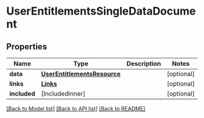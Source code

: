 # UserEntitlementsSingleDataDocument

## Properties
Name | Type | Description | Notes
------------ | ------------- | ------------- | -------------
**data** | [**UserEntitlementsResource**](UserEntitlementsResource.md) |  | [optional] 
**links** | [**Links**](Links.md) |  | [optional] 
**included** | [IncludedInner] |  | [optional] 

[[Back to Model list]](../README.md#documentation-for-models) [[Back to API list]](../README.md#documentation-for-api-endpoints) [[Back to README]](../README.md)


